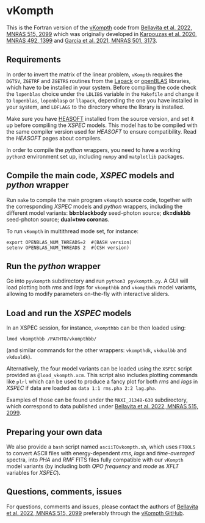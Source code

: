 # vKompth

This is the Fortran version of the [vKompth](https://github.com/candebellavita/vkompth) code from [Bellavita et al. 2022, MNRAS 515, 2099](https://ui.adsabs.harvard.edu/abs/2022MNRAS.515.2099B/) which was originally developed in [Karpouzas et al. 2020, MNRAS 492, 1399](https://ui.adsabs.harvard.edu/abs/2020MNRAS.492.1399K/) and [García et al. 2021, MNRAS 501, 3173](https://ui.adsabs.harvard.edu/abs/2021MNRAS.501.3173G/).


## Requirements

In order to invert the matrix of the linear problem, `vKompth` requires the `DGTSV`, `ZGETRF` and `ZGETRS` routines from the [Lapack](https://www.netlib.org/lapack) or [openBLAS](https://www.openblas.net/) libraries, which have to be installed in your system. Before compiling the code check the `lopenblas` choice under the `LDLIBS` variable in the `Makefile` and change it to `lopenblas`, `lopenblasp` or `llapack`, depending the one you have installed in your system, and `LDFLAGS` to the directory where the library is installed.

Make sure you have [HEASOFT](https://heasarc.gsfc.nasa.gov/lheasoft/) installed from the source version, and set it up before compiling the *XSPEC* models. This model has to be compiled with the same compiler version used for *HEASOFT* to ensure compatibility. Read the *HEASOFT* pages about compilers.

In order to compile the *python* wrappers, you need to have a working `python3` environment set up, including `numpy` and `matplotlib` packages.


## Compile the main code, *XSPEC* models and *python* wrapper

Run `make` to compile the main program `vKompth` source code, together with the corresponding *XSPEC* models and *python* wrappers, including the different model variants: **bb=blackbody** seed-photon source; **dk=diskbb** seed-photon source; **dual=two coronas**.

To run `vKompth` in multithread mode set, for instance:
```
export OPENBLAS_NUM_THREADS=2  #(BASH version)
setenv OPENBLAS_NUM_THREADS 2  #(CSH version)
```


## Run the *python* wrapper

Go into `pyvkompth` subdirectory and run `python3 pyvkompth.py`. A GUI will load plotting both *rms* and *lags* for `vkompthbb` and `vkompthdk` model variants, allowing to modify parameters on-the-fly with interactive sliders.


## Load and run the *XSPEC* models

In an XSPEC session, for instance, `vkompthbb` can be then loaded using:
```
lmod vkompthbb /PATHTO/vkompthbb/
```
(and similar commands for the other wrappers: `vkompthdk`, `vkdualbb` and `vkdualdk`).

Alternatively, the four model variants can be loaded using the `XSPEC` script provided as `@load_vkompth.xcm`. This script also includes plotting commands like `plrl` which can be used to produce a fancy plot for both *rms* and *lags* in *XSPEC* if data are loaded as `data 1:1 rms.pha 2:2 lag.pha`.

Examples of those can be found under the `MAXI_J1348-630` subdirectory, which correspond to data published under [Bellavita et al. 2022, MNRAS 515, 2099](https://ui.adsabs.harvard.edu/abs/2022MNRAS.515.2099B/).


## Preparing your own data

We also provide a `bash` script named `asciiTOvkompth.sh`, which uses `FTOOLS` to convert ASCII files with energy-dependent *rms*, *lags* and *time-averaged* spectra, into *PHA* and *RMF* FITS files fully compatible with our `vKompth` model variants (by including both *QPO frequency* and *mode* as *XFLT* variables for *XSPEC*).


## Questions, comments, issues

For questions, comments and issues, please contact the authors of [Bellavita et al. 2022, MNRAS 515, 2099](https://ui.adsabs.harvard.edu/abs/2022MNRAS.515.2099B/) preferably through the [vKompth GitHub](https://github.com/candebellavita/vkompth).
